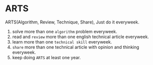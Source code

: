 # ARTS
ARTS(Algorithm, Review, Technique, Share), Just do it everyweek.

1. solve more than one `algorithm` problem everyweek.
2. read and `review` more than one english technical article everyweek.
3. learn more than one `technical skill` everyweek.
4. `share` more than one technical article with opinion and thinking everyweek.
5. keep doing `ARTS` at least one year.
